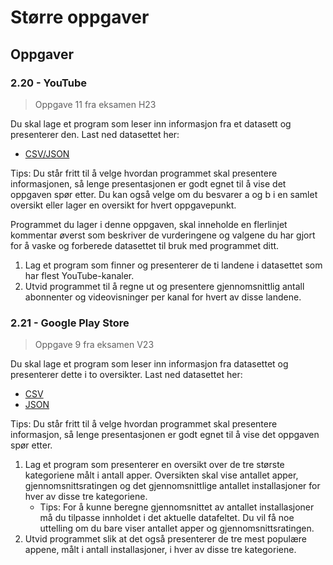 # Større oppgaver

## Oppgaver

### 2.20 - YouTube

> Oppgave 11 fra eksamen H23

Du skal lage et program som leser inn informasjon fra et datasett og presenterer den. Last ned datasettet her:

- [CSV/JSON](https://sokeresultat.udir.no/eksamenprovemateriell.html?kategori=rea3049&aar=2023-19&spraak=bokm%C3%A5l&trinn=annet&ferdighet=annet)

Tips: Du står fritt til å velge hvordan programmet skal presentere informasjonen, så lenge presentasjonen er godt egnet til å vise det oppgaven spør etter. Du kan også velge om du besvarer a og b i en samlet oversikt eller lager en oversikt for hvert oppgavepunkt.

Programmet du lager i denne oppgaven, skal inneholde en flerlinjet kommentar øverst som beskriver de vurderingene og valgene du har gjort for å vaske og forberede datasettet til bruk med programmet ditt.

1. Lag et program som finner og presenterer de ti landene i datasettet som har flest YouTube-kanaler.
2. Utvid programmet til å regne ut og presentere gjennomsnittlig antall abonnenter og videovisninger per kanal for hvert av disse landene.

### 2.21 - Google Play Store

> Oppgave 9 fra eksamen V23

Du skal lage et program som leser inn informasjon fra datasettet og presenterer dette i to oversikter.
Last ned datasettet her:

- [CSV](https://sokeresultat.udir.no/eksamenprovemateriell.html?kategori=rea3053&aar=2023-6&spraak=bokm%C3%A5l&trinn=annet&ferdighet=annet)
- [JSON](https://sokeresultat.udir.no/eksamenprovemateriell.html?kategori=rea3053&aar=2023-7&spraak=bokm%C3%A5l&trinn=annet&ferdighet=annet)

Tips: Du står fritt til å velge hvordan programmet skal presentere informasjon, så lenge presentasjonen er godt egnet til å vise det oppgaven spør etter.

1. Lag et program som presenterer en oversikt over de tre største kategoriene målt i antall apper. Oversikten skal vise antallet apper, gjennomsnittsratingen og det gjennomsnittlige antallet installasjoner for hver av disse tre kategoriene.
   - Tips: For å kunne beregne gjennomsnittet av antallet installasjoner må du tilpasse innholdet i det aktuelle datafeltet. Du vil få noe uttelling om du bare viser antallet apper og gjennomsnittsratingen.
2. Utvid programmet slik at det også presenterer de tre mest populære appene, målt i antall installasjoner, i hver av disse tre kategoriene.
